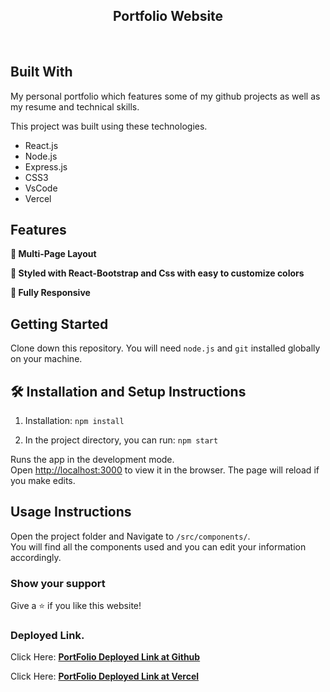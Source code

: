 <h2 align="center">
  Portfolio Website<br/>
</h2>
<div align="center">
  


</div>

<br/>

<center>


</center>

## Built With

My personal portfolio which features some of my github projects as well as my resume and technical skills.<br/>

<div align="center">
  

</div>

This project was built using these technologies.

- React.js
- Node.js
- Express.js
- CSS3
- VsCode
- Vercel

## Features

**📖 Multi-Page Layout**

**🎨 Styled with React-Bootstrap and Css with easy to customize colors**

**📱 Fully Responsive**

## Getting Started

Clone down this repository. You will need `node.js` and `git` installed globally on your machine.

## 🛠 Installation and Setup Instructions

1. Installation: `npm install`

2. In the project directory, you can run: `npm start`

Runs the app in the development mode.\
Open [http://localhost:3000](http://localhost:3000) to view it in the browser.
The page will reload if you make edits.

## Usage Instructions

Open the project folder and Navigate to `/src/components/`. <br/>
You will find all the components used and you can edit your information accordingly.

### Show your support

Give a ⭐ if you like this website!

### Deployed Link.

Click Here: <a href="https://iakashmondal.github.io/" target="_blank"><strong> PortFolio Deployed Link at Github</strong></a>

Click Here: <a href="https://iakashmondal-iakashmondal.vercel.app/" target="_blank"><strong> PortFolio Deployed Link at Vercel </strong></a>
